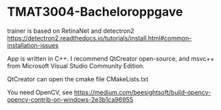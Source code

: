 # TMAT3004-Bacheloroppgave

trainer is based on RetinaNet and detectron2 https://detectron2.readthedocs.io/tutorials/install.html#common-installation-issues

App is written in C++. I recommend QtCreator open-source, and msvc++ from Microsoft Visual Studio Community Edition.

QtCreator can open the cmake file CMakeLists.txt

You need OpenCV, see https://medium.com/beesightsoft/build-opencv-opencv-contrib-on-windows-2e3b1ca96955 
